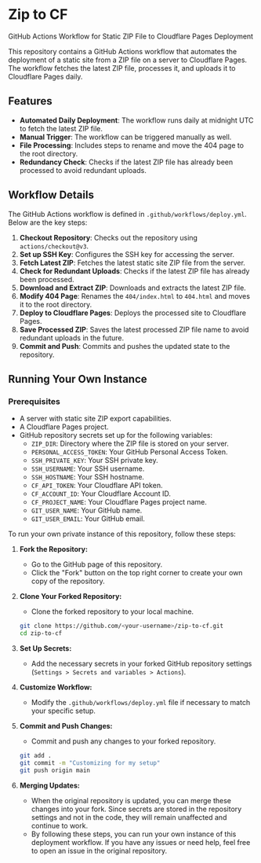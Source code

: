 # Zip to CF

GitHub Actions Workflow for Static ZIP File to Cloudflare Pages Deployment

This repository contains a GitHub Actions workflow that automates the deployment of a static site from a ZIP file on a server to Cloudflare Pages. The workflow fetches the latest ZIP file, processes it, and uploads it to Cloudflare Pages daily.

## Features

- **Automated Daily Deployment**: The workflow runs daily at midnight UTC to fetch the latest ZIP file.
- **Manual Trigger**: The workflow can be triggered manually as well.
- **File Processing**: Includes steps to rename and move the 404 page to the root directory.
- **Redundancy Check**: Checks if the latest ZIP file has already been processed to avoid redundant uploads.

## Workflow Details

The GitHub Actions workflow is defined in `.github/workflows/deploy.yml`. Below are the key steps:

1. **Checkout Repository**: Checks out the repository using `actions/checkout@v3`.
2. **Set up SSH Key**: Configures the SSH key for accessing the server.
3. **Fetch Latest ZIP**: Fetches the latest static site ZIP file from the server.
4. **Check for Redundant Uploads**: Checks if the latest ZIP file has already been processed.
5. **Download and Extract ZIP**: Downloads and extracts the latest ZIP file.
6. **Modify 404 Page**: Renames the `404/index.html` to `404.html` and moves it to the root directory.
7. **Deploy to Cloudflare Pages**: Deploys the processed site to Cloudflare Pages.
8. **Save Processed ZIP**: Saves the latest processed ZIP file name to avoid redundant uploads in the future.
9. **Commit and Push**: Commits and pushes the updated state to the repository.

## Running Your Own Instance

### Prerequisites

- A server with static site ZIP export capabilities.
- A Cloudflare Pages project.
- GitHub repository secrets set up for the following variables:
  - `ZIP_DIR`: Directory where the ZIP file is stored on your server.
  - `PERSONAL_ACCESS_TOKEN`: Your GitHub Personal Access Token.
  - `SSH_PRIVATE_KEY`: Your SSH private key.
  - `SSH_USERNAME`: Your SSH username.
  - `SSH_HOSTNAME`: Your SSH hostname.
  - `CF_API_TOKEN`: Your Cloudflare API token.
  - `CF_ACCOUNT_ID`: Your Cloudflare Account ID.
  - `CF_PROJECT_NAME`: Your Cloudflare Pages project name.
  - `GIT_USER_NAME`: Your GitHub name.
  - `GIT_USER_EMAIL`: Your GitHub email.


To run your own private instance of this repository, follow these steps:

1. **Fork the Repository:**
   - Go to the GitHub page of this repository.
   - Click the "Fork" button on the top right corner to create your own copy of the repository.

2. **Clone Your Forked Repository:**
   - Clone the forked repository to your local machine.
   ```bash
   git clone https://github.com/<your-username>/zip-to-cf.git
   cd zip-to-cf
   ```

3. **Set Up Secrets:**
   - Add the necessary secrets in your forked GitHub repository settings (`Settings > Secrets and variables > Actions`).

4. **Customize Workflow:**
   - Modify the `.github/workflows/deploy.yml` file if necessary to match your specific setup.

5. **Commit and Push Changes:**
   - Commit and push any changes to your forked repository.
   ```bash
   git add .
   git commit -m "Customizing for my setup"
   git push origin main
   ```

6. **Merging Updates:**
   - When the original repository is updated, you can merge these changes into your fork. Since secrets are stored in the repository settings and not in the code, they will remain unaffected and continue to work.
   - By following these steps, you can run your own instance of this deployment workflow. If you have any issues or need help, feel free to open an issue in the original repository.